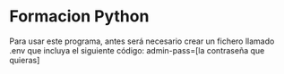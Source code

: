 # Formacion Python
Para usar este programa, antes será necesario crear un fichero llamado .env que incluya el siguiente código: admin-pass=[la contraseña que quieras]

